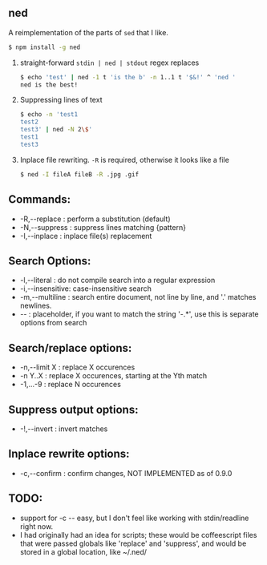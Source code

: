  ned
-----

A reimplementation of the parts of `sed` that I like.

```sh
$ npm install -g ned
```

1. straight-forward `stdin | ned | stdout` regex replaces

    ```sh
    $ echo 'test' | ned -1 t 'is the b' -n 1..1 t '$&!' ^ 'ned '
    ned is the best!
    ```

2. Suppressing lines of text

    ```sh
    $ echo -n 'test1
    test2
    test3' | ned -N 2\$'
    test1
    test3
    ```

3. Inplace file rewriting. `-R` is required, otherwise it looks like a file

    ```sh
    $ ned -I fileA fileB -R .jpg .gif
    ```

## Commands:

*  -R,--replace  : perform a substitution (default)
*  -N,--suppress : suppress lines matching {pattern}
*  -I,--inplace  : inplace file(s) replacement

## Search Options:

*  -l,--literal    : do not compile search into a regular expression
*  -i,--insensitive: case-insensitive search
*  -m,--multiline  : search entire document, not line by line, and '.' matches newlines.
*  --              : placeholder, if you want to match the string '-.*', use this is separate options from search

## Search/replace options:

*  -n,--limit X    : replace X occurences
*  -n Y..X         : replace X occurences, starting at the Yth match
*  -1,...-9        : replace N occurences

## Suppress output options:

*  -!,--invert     : invert matches

## Inplace rewrite options:

*  -c,--confirm    : confirm changes, NOT IMPLEMENTED as of 0.9.0

## TODO:

* support for -c -- easy, but I don't feel like working with stdin/readline right now.
* I had originally had an idea for scripts; these would be coffeescript files that were passed globals like 'replace' and 'suppress', and would be stored in a global location, like ~/.ned/